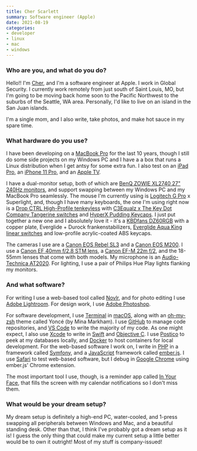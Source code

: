 ```yaml
---
title: Cher Scarlett
summary: Software engineer (Apple)
date: 2021-08-19
categories:
- developer
- linux
- mac
- windows
---
```


### Who are you, and what do you do?

Hello!! I'm [Cher](https://twitter.com/cherthedev/ "Cher's Twitter account."), and I'm a software engineer at Apple. I work in Global Security. I currently work remotely from just south of Saint Louis, MO, but I'm going to be moving back home soon to the Pacific Northwest to the suburbs of the Seattle, WA area. Personally, I'd like to live on an island in the San Juan islands.

I'm a single mom, and I also write, take photos, and make hot sauce in my spare time.

### What hardware do you use?

I have been developing on a [MacBook Pro][macbook-pro] for the last 10 years, though I still do some side projects on my Windows PC and I have a a box that runs a Linux distribution when I get antsy for some extra fun. I also test on an [iPad Pro][ipad-pro], an [iPhone 11 Pro][iphone-11-pro], and an [Apple TV][apple-tv].

I have a dual-monitor setup, both of which are [BenQ ZOWIE XL2740 27" 240Hz monitors][zowie-xl2740], and support swapping between my Windows PC and my MacBook Pro seamlessly. The mouse I'm currently using is [Logitech G Pro][g-pro-mouse] x Superlight, and, though I have many keyboards, the one I'm using right now is a [Drop CTRL High-Profile tenkeyless][ctrl-high-profile] with [C3Equalz x The Key Dot Company Tangerine switches][c3equalz-x-tkc-tangerine] and [HyperX Pudding Keycaps][pudding-keycaps]. I just put together a new one and I absolutely love it - it's a [KBDfans DZ60RGB][dz60rgb] with a copper plate, Everglide + Durock frankenstabilizers, [Everglide Aqua King linear switches][everglide-aqua-king] and low-profile acrylic-coated ABS keycaps.

The cameras I use are a [Canon EOS Rebel SL3][eos-rebel-sl3] and a [Canon EOS M200][eos-m200]. I use a [Canon EF 40mm f/2.8 STM lens][ef-40mm-f2.8-stm], a [Canon EF-M 22m f/2][ef-m-22mm-f2-stm], and the 18-55mm lenses that come with both models. My microphone is an [Audio-Technica AT2020][at2020]. For lighting, I use a pair of Philips Hue Play lights flanking my monitors.

### And what software?

For writing I use a web-based tool called [Novlr][], and for photo editing I use [Adobe Lightroom][lightroom]. For design work, I use [Adobe Photoshop][photoshop].

For software development, I use [Terminal][] in [macOS][], along with an [oh-my-zsh][] theme called Yoncé (by Mina Markham). I use [GitHub][] to manage code repositories, and [VS Code][visual-studio-code] to write the majority of my code. As one might expect, I also use [Xcode][] to write in [Swift][] and [Objective C][objective-c]. I use [Postico][] to peek at my databases locally, and [Docker][] to host containers for local development. For the web-based software I work on, I write in [PHP][] in a framework called [Symfony][], and a [JavaScript][] framework called [ember.js][ember]. I use [Safari][] to test web-based software, but I debug in [Google Chrome][chrome] using ember.js' Chrome extension.

The most important tool I use, though, is a reminder app called [In Your Face][in-your-face], that fills the screen with my calendar notifications so I don't miss them.

### What would be your dream setup?

My dream setup is definitely a high-end PC, water-cooled, and 1-press swapping all peripherals between Windows and Mac, and a beautiful standing desk. Other than that, I think I've probably got a dream setup as it is! I guess the only thing that could make my current setup a little better would be to own it outright! Most of my stuff is company-issued!

[apple-tv]: https://en.wikipedia.org/wiki/Apple_TV "A device for viewing media on a TV."
[at2020]: http://www.audio-technica.com/en-us/at2020-usb "A USB digital microphone."
[c3equalz-x-tkc-tangerine]: https://thekey.company/products/tangerine-switches "Switches for mechanical keyboards."
[chrome]: https://www.google.com/intl/en/chrome/ "A WebKit-based browser, where each tab runs in its own thread."
[ctrl-high-profile]: https://drop.com/buy/drop-ctrl-high-profile-mechanical-keyboard "A mechanical keyboard."
[docker]: https://www.docker.com/ "A service and software for building and shipping distributed software."
[dz60rgb]: https://kbdfans.com/products/dz60rgb-hot-swap-custom-keyboard-pcb "A mechanical keyboard PCB."
[ef-40mm-f2.8-stm]: http://web.archive.org/web/20151015043731/http://www.usa.canon.com:80/cusa/consumer/products/cameras/ef_lens_lineup/ef_40mm_f_2_8_stm "A lens for DSLRs."
[ef-m-22mm-f2-stm]: https://www.usa.canon.com/shop/p/ef-m-22mm-f-2-stm "A camera lens."
[ember]: https://emberjs.com/ "An MVC Javascript framework."
[eos-m200]: https://www.usa.canon.com/shop/p/eos-m200-ef-m-15-45mm-is-stm-kit "A 24.1 megapixel mirrorless camera."
[eos-rebel-sl3]: https://www.dpreview.com/reviews/canon-eos-rebel-sl3-250d "A 24 megapixel DSLR."
[everglide-aqua-king]: https://drop.com/buy/everglide-aqua-king-mechanical-switches "Mechanical keyboard switches."
[g-pro-mouse]: https://www.logitechg.com/en-us/products/gaming-mice/pro-wireless-mouse.html "A wireless gaming mouse."
[github]: https://github.com/ "A Git code repository service."
[in-your-face]: https://www.inyourface.app/ "A tool for macOS to show you full-screen calendar notifications."
[ipad-pro]: https://en.wikipedia.org/wiki/IPad_Pro "An iOS tablet."
[iphone-11-pro]: https://en.wikipedia.org/wiki/IPhone_11_Pro "A 5.8 inch iOS phone."
[javascript]: https://en.wikipedia.org/wiki/JavaScript "An interpreted scripting language."
[lightroom]: https://www.adobe.com/products/photoshop-lightroom.html "Photo management and editing software."
[macbook-pro]: https://www.apple.com/macbook-pro/ "A laptop."
[macos]: https://en.wikipedia.org/wiki/MacOS "An operating system for Mac hardware."
[novlr]: https://www.novlr.org/ "An online tool for writing."
[objective-c]: https://en.wikipedia.org/wiki/Objective-C "An object-oriented compiled language."
[oh-my-zsh]: https://github.com/ohmyzsh/ohmyzsh "A framework of extensions and themes for the zsh shell."
[photoshop]: https://www.adobe.com/products/photoshop.html "A bitmap image editor."
[php]: https://www.php.net/ "An interpreted scripting language."
[postico]: https://eggerapps.at/postico2/ "A PostreSQL client for the Mac."
[pudding-keycaps]: http://www8.hp.com/h41271/404Redirector.aspx?cc=us&ll=en&failedurl=http://domainredirects.external.hp.com/hyperxgaming.com/unitedstates/us/keyboards/keyboard-accessories/hyperx-pudding-keycaps "Keycaps for mechanical keyboards."
[safari]: https://www.apple.com/safari/ "A fast web browser."
[swift]: https://www.lamyusa.com/us_en/rollerball-pen-lamy-swift.html "A rollerball pen."
[symfony]: https://en.wikipedia.org/wiki/Symfony "A PHP-based web framework."
[terminal]: https://en.wikipedia.org/wiki/Terminal_(OS_X) "A console application included with Mac OS X."
[visual-studio-code]: https://code.visualstudio.com/ "A development IDE."
[xcode]: https://en.wikipedia.org/wiki/Xcode "An IDE for Mac developers."
[zowie-xl2740]: https://zowie.benq.com/en-ap/monitor/xl2740.html "A 27 inch monitor."
